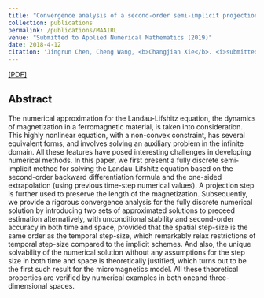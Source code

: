 ```yaml
---
title: "Convergence analysis of a second-order semi-implicit projection method for Landau-Lifshitz equation"
collection: publications
permalink: /publications/MAAIRL
venue: "Submitted to Applied Numerical Mathematics (2019)"
date: 2018-4-12
citation: 'Jingrun Chen, Cheng Wang, <b>Changjian Xie</b>. <i>submitted to Applied Numerical Mathematics</i>. <b>2019</b>.'
---
```

[[PDF]](https://arxiv.org/pdf/1902.09740.pdf)


## Abstract
The numerical approximation for the Landau-Lifshitz equation,
the dynamics of magnetization in a ferromagnetic material, is taken into consideration. This highly nonlinear equation, with a non-convex constraint, has
several equivalent forms, and involves solving an auxiliary problem in the infinite domain. All these features have posed interesting challenges in developing
numerical methods. In this paper, we first present a fully discrete semi-implicit
method for solving the Landau-Lifshitz equation based on the second-order
backward differentiation formula and the one-sided extrapolation (using previous time-step numerical values). A projection step is further used to preserve
the length of the magnetization. Subsequently, we provide a rigorous convergence analysis for the fully discrete numerical solution by introducing two sets
of approximated solutions to preceed estimation alternatively, with unconditional stability and second-order accuracy in both time and space, provided
that the spatial step-size is the same order as the temporal step-size, which
remarkably relax restrictions of temporal step-size compared to the implicit
schemes. And also, the unique solvability of the numerical solution without
any assumptions for the step size in both time and space is theoretically justified, which turns out to be the first such result for the micromagnetics model.
All these theoretical properties are verified by numerical examples in both oneand three- dimensional spaces.
